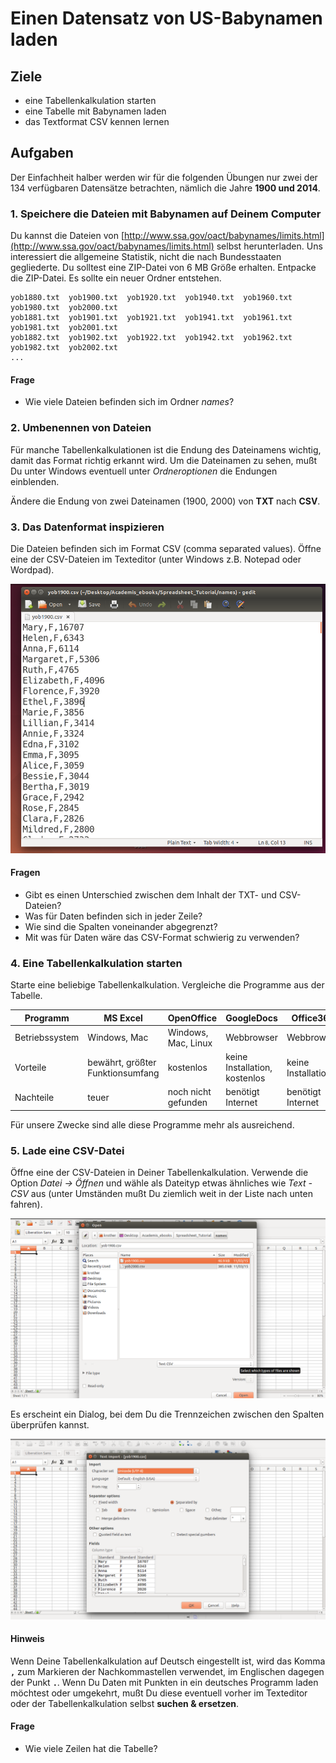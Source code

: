 
# Einen Datensatz von US-Babynamen laden

## Ziele

* eine Tabellenkalkulation starten
* eine Tabelle mit Babynamen laden
* das Textformat CSV kennen lernen

## Aufgaben

Der Einfachheit halber werden wir für die folgenden Übungen nur zwei der 134 verfügbaren Datensätze betrachten, nämlich die Jahre **1900 und 2014**.

### 1. Speichere die Dateien mit Babynamen auf Deinem Computer

Du kannst die Dateien von [http://www.ssa.gov/oact/babynames/limits.html](http://www.ssa.gov/oact/babynames/limits.html) selbst herunterladen. Uns interessiert die allgemeine Statistik, nicht die nach Bundesstaaten gegliederte. Du solltest eine ZIP-Datei von 6 MB Größe erhalten. Entpacke die ZIP-Datei. Es sollte ein neuer Ordner entstehen.

    yob1880.txt  yob1900.txt  yob1920.txt  yob1940.txt  yob1960.txt  yob1980.txt  yob2000.txt
    yob1881.txt  yob1901.txt  yob1921.txt  yob1941.txt  yob1961.txt  yob1981.txt  yob2001.txt
    yob1882.txt  yob1902.txt  yob1922.txt  yob1942.txt  yob1962.txt  yob1982.txt  yob2002.txt
    ...


#### Frage

* Wie viele Dateien befinden sich im Ordner *names*?

### 2. Umbenennen von Dateien

Für manche Tabellenkalkulationen ist die Endung des Dateinamens wichtig, damit das Format richtig erkannt wird. Um die Dateinamen zu sehen, mußt Du unter Windows eventuell unter *Ordneroptionen* die Endungen einblenden.

Ändere die Endung von zwei Dateinamen (1900, 2000) von **TXT** nach **CSV**. 

### 3. Das Datenformat inspizieren

Die Dateien befinden sich im Format CSV (comma separated values).
Öffne eine der CSV-Dateien im Texteditor (unter Windows z.B. Notepad oder Wordpad).

![Datei im Texteditor](images/gedit.png)

#### Fragen

* Gibt es einen Unterschied zwischen dem Inhalt der TXT- und CSV-Dateien?
* Was für Daten befinden sich in jeder Zeile?
* Wie sind die Spalten voneinander abgegrenzt?
* Mit was für Daten wäre das CSV-Format schwierig zu verwenden? 

### 4. Eine Tabellenkalkulation starten

Starte eine beliebige Tabellenkalkulation. Vergleiche die Programme aus der Tabelle.

| Programm       | MS Excel       | OpenOffice      | GoogleDocs     | Office365    |
|----------------|----------------|-----------------|----------------|--------------|
| Betriebssystem | Windows, Mac   | Windows, Mac, Linux     | Webbrowser     | Webbrowser   |
| Vorteile       | bewährt, größter Funktionsumfang | kostenlos | keine Installation, kostenlos | keine Installation |
| Nachteile      | teuer          | noch nicht gefunden | benötigt Internet | benötigt Internet |

Für unsere Zwecke sind alle diese Programme mehr als ausreichend.

### 5. Lade eine CSV-Datei

Öffne eine der CSV-Dateien in Deiner Tabellenkalkulation. Verwende die Option *Datei -> Öffnen* und wähle als Dateityp etwas ähnliches wie *Text - CSV* aus (unter Umständen mußt Du ziemlich weit in der Liste nach unten fahren). 

![CSV-Datei öffnen](images/open_csv.png)

Es erscheint ein Dialog, bei dem Du die Trennzeichen zwischen den Spalten überprüfen kannst.

![Import-Dialog](images/import_dialog.png)

#### Hinweis

Wenn Deine Tabellenkalkulation auf Deutsch eingestellt ist, wird das Komma **`,`** zum Markieren der Nachkommastellen verwendet, im Englischen dagegen der Punkt **`.`**. Wenn Du Daten mit Punkten in ein deutsches Programm laden möchtest oder umgekehrt, mußt Du diese eventuell vorher im Texteditor oder der Tabellenkalkulation selbst **suchen & ersetzen**.

#### Frage

* Wie viele Zeilen hat die Tabelle?

